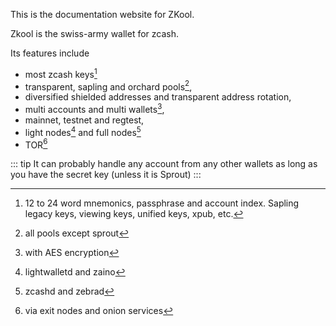 This is the documentation website for ZKool.

Zkool is the swiss-army wallet for zcash.

Its features include
- most zcash keys[^1]
- transparent, sapling and orchard pools[^2],
- diversified shielded addresses and transparent address rotation,
- multi accounts and multi wallets[^3],
- mainnet, testnet and regtest,
- light nodes[^4] and full nodes[^5]
- TOR[^6]

::: tip
It can probably handle any account from any other wallets as long as you have
the secret key (unless it is Sprout)
:::

[^1]: 12 to 24 word mnemonics, passphrase and account index. Sapling legacy keys, viewing keys, unified keys, xpub, etc.
[^2]: all pools except sprout
[^3]: with AES encryption
[^4]: lightwalletd and zaino
[^5]: zcashd and zebrad
[^6]: via exit nodes and onion services
